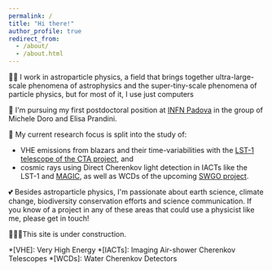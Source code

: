```yaml
---
permalink: /
title: "Hi there!"
author_profile: true
redirect_from: 
  - /about/
  - /about.html
---
```


👩‍💻 I work in astroparticle physics, a field that brings together ultra-large-scale phenomena of astrophysics and the super-tiny-scale phenomena of particle physics, but for most of it, I use just computers

🔭 I'm pursuing my first postdoctoral position at [INFN Padova](https://www.pd.infn.it/it/) in the group of Michele Doro and Elisa Prandini. 

📡 My current research focus is split into the study of:
* VHE emissions from blazars and their time-variabilities with the [LST-1 telescope of the CTA project](https://www.cta-observatory.org/project/technology/lst/), and
* cosmic rays using Direct Cherenkov light detection in IACTs like the LST-1 and [MAGIC](http://magic.mppmu.mpg.de), as well as WCDs of the upcoming [SWGO project](https://www.swgo.org/SWGOWiki/doku.php).

💕 Besides astroparticle physics, I'm passionate about earth science, climate change, biodiversity conservation efforts and science communication. If you know of a project in any of these areas that could use a physicist like me, please get in touch!

🏃🏻‍♀️This site is under construction.

*[VHE]: Very High Energy
*[IACTs]: Imaging Air-shower Cherenkov Telescopes
*[WCDs]: Water Cherenkov Detectors